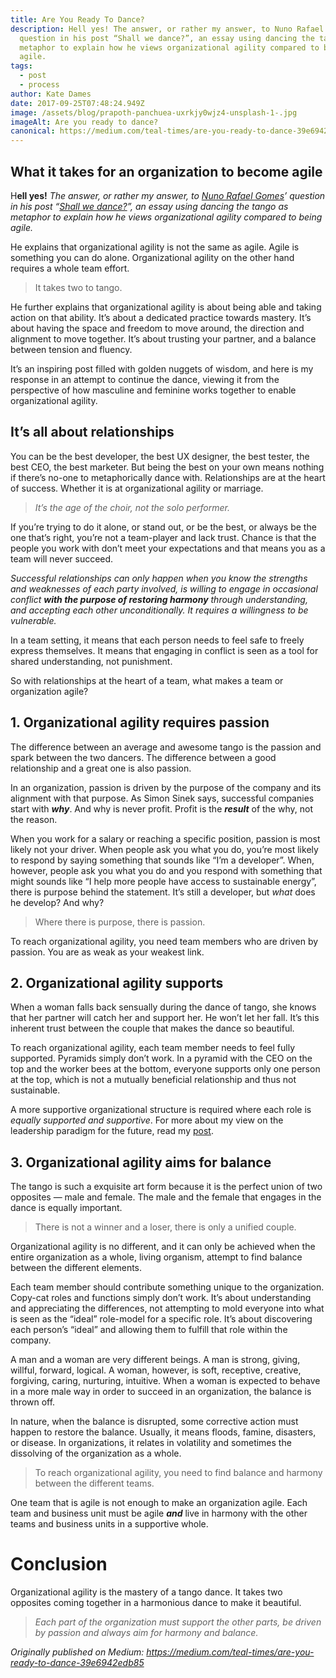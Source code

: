 ```yaml
---
title: Are You Ready To Dance?
description: Hell yes! The answer, or rather my answer, to Nuno Rafael Gomes
  question in his post “Shall we dance?”, an essay using dancing the tango as
  metaphor to explain how he views organizational agility compared to being
  agile.
tags:
  - post
  - process
author: Kate Dames
date: 2017-09-25T07:48:24.949Z
image: /assets/blog/prapoth-panchuea-uxrkjy0wjz4-unsplash-1-.jpg
imageAlt: Are you ready to dance?
canonical: https://medium.com/teal-times/are-you-ready-to-dance-39e6942edb85
---
```

## What it takes for an organization to become agile

H**ell yes!** *The answer, or rather my answer, to [Nuno Rafael Gomes](https://medium.com/@nrgomes?source=post_header_lockup)’ question in his post “[Shall we dance?](https://medium.com/@nrgomes/organizational-agility-shall-we-dance-853b486c0191)”, an essay using dancing the tango as metaphor to explain how he views organizational agility compared to being agile.*

He explains that organizational agility is not the same as agile. Agile is something you can do alone. Organizational agility on the other hand requires a whole team effort.

> It takes two to tango.

He further explains that organizational agility is about being able and taking action on that ability. It’s about a dedicated practice towards mastery. It’s about having the space and freedom to move around, the direction and alignment to move together. It’s about trusting your partner, and a balance between tension and fluency.

It’s an inspiring post filled with golden nuggets of wisdom, and here is my response in an attempt to continue the dance, viewing it from the perspective of how masculine and feminine works together to enable organizational agility.

## It’s all about relationships

You can be the best developer, the best UX designer, the best tester, the best CEO, the best marketer. But being the best on your own means nothing if there’s no-one to metaphorically dance with. Relationships are at the heart of success. Whether it is at organizational agility or marriage.

> *It’s the age of the choir, not the solo performer.*

If you’re trying to do it alone, or stand out, or be the best, or always be the one that’s right, you’re not a team-player and lack trust. Chance is that the people you work with don’t meet your expectations and that means you as a team will never succeed.

*Successful relationships can only happen when you know the strengths and weaknesses of each party involved, is willing to engage in occasional conflict **with the purpose of restoring harmony** through understanding, and accepting each other unconditionally. It requires a willingness to be vulnerable.*

In a team setting, it means that each person needs to feel safe to freely express themselves. It means that engaging in conflict is seen as a tool for shared understanding, not punishment.

So with relationships at the heart of a team, what makes a team or organization agile?

## 1. Organizational agility requires passion

The difference between an average and awesome tango is the passion and spark between the two dancers. The difference between a good relationship and a great one is also passion.

In an organization, passion is driven by the purpose of the company and its alignment with that purpose. As Simon Sinek says, successful companies start with ***why***. And why is never profit. Profit is the ***result*** of the why, not the reason.

When you work for a salary or reaching a specific position, passion is most likely not your driver. When people ask you what you do, you’re most likely to respond by saying something that sounds like “I’m a developer”. When, however, people ask you what you do and you respond with something that might sounds like “I help more people have access to sustainable energy”, there is purpose behind the statement. It’s still a developer, but *what* does he develop? And why?

> Where there is purpose, there is passion.

To reach organizational agility, you need team members who are driven by passion. You are as weak as your weakest link.

## 2. Organizational agility supports

When a woman falls back sensually during the dance of tango, she knows that her partner will catch her and support her. He won’t let her fall. It’s this inherent trust between the couple that makes the dance so beautiful.

To reach organizational agility, each team member needs to feel fully supported. Pyramids simply don’t work. In a pyramid with the CEO on the top and the worker bees at the bottom, everyone supports only one person at the top, which is not a mutually beneficial relationship and thus not sustainable.

A more supportive organizational structure is required where each role is *equally supported and supportive*. For more about my view on the leadership paradigm for the future, read my [post](http://peopledevelopmentmagazine.com/2017/07/05/a-leadership-model-for-the-next-paradigm/).

## 3. Organizational agility aims for balance

The tango is such a exquisite art form because it is the perfect union of two opposites — male and female. The male and the female that engages in the dance is equally important.

> There is not a winner and a loser, there is only a unified couple.

Organizational agility is no different, and it can only be achieved when the entire organization as a whole, living organism, attempt to find balance between the different elements.

Each team member should contribute something unique to the organization. Copy-cat roles and functions simply don’t work. It’s about understanding and appreciating the differences, not attempting to mold everyone into what is seen as the “ideal” role-model for a specific role. It’s about discovering each person’s “ideal” and allowing them to fulfill that role within the company.

A man and a woman are very different beings. A man is strong, giving, willful, forward, logical. A woman, however, is soft, receptive, creative, forgiving, caring, nurturing, intuitive. When a woman is expected to behave in a more male way in order to succeed in an organization, the balance is thrown off.

In nature, when the balance is disrupted, some corrective action must happen to restore the balance. Usually, it means floods, famine, disasters, or disease. In organizations, it relates in volatility and sometimes the dissolving of the organization as a whole.

> To reach organizational agility, you need to find balance and harmony between the different teams.

One team that is agile is not enough to make an organization agile. Each team and business unit must be agile ***and*** live in harmony with the other teams and business units in a supportive whole.

# Conclusion

Organizational agility is the mastery of a tango dance. It takes two opposites coming together in a harmonious dance to make it beautiful.

> *Each part of the organization must support the other parts, be driven by passion and always aim for harmony and balance.*

<!--EndFragment-->



*Originally published on Medium: https://medium.com/teal-times/are-you-ready-to-dance-39e6942edb85*
